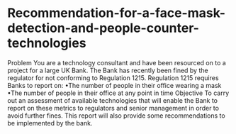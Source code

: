 # Recommendation-for-a-face-mask-detection-and-people-counter-technologies
Problem You are a technology consultant and have been resourced on to a project for a large UK Bank. The Bank has recently been fined by the regulator for not conforming to Regulation 1215. Regulation 1215 requires Banks to report on: •The number of people in their office wearing a mask •The number of people in their office at any point in time  Objective   To carry out an assessment of available technologies that will enable the Bank to report on these metrics to regulators and senior management in order to avoid further fines. This report will also provide some recommendations to be implemented by the bank.
